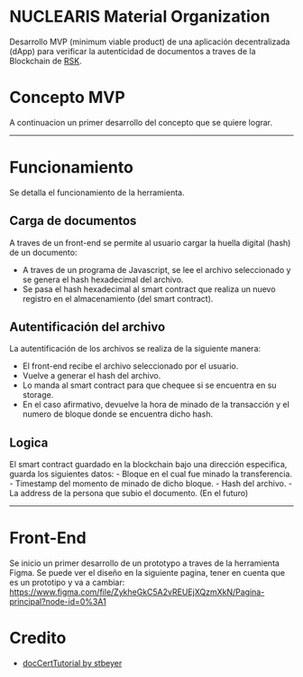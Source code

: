 # NUCLEARIS Material Organization
Desarrollo MVP (minimum viable product) de una aplicación decentralizada (dApp) para verificar la autenticidad de documentos a traves de la Blockchain de [RSK](https://github.com/rsksmart/rskj).

# Concepto MVP
A continuacion un primer desarrollo del concepto que se quiere lograr.

---

# Funcionamiento
Se detalla el funcionamiento de la herramienta.

## Carga de documentos
A traves de un front-end se permite al usuario cargar la huella digital (hash) de un documento:
  - A traves de un programa de Javascript, se lee el archivo seleccionado y se genera el hash hexadecimal del archivo.
  - Se pasa el hash hexadecimal al smart contract que realiza un nuevo registro en el almacenamiento (del smart contract).

## Autentificación del archivo
La autentificación de los archivos se realiza de la siguiente manera:
  - El front-end recibe el archivo seleccionado por el usuario.
  - Vuelve a generar el hash del archivo.
  - Lo manda al smart contract para que chequee si se encuentra en su storage.
  - En el caso afirmativo, devuelve la hora de minado de la transacción y el numero de bloque donde se encuentra dicho hash.

## Logica
El smart contract guardado en la blockchain bajo una dirección especifica, guarda los siguientes datos:
    - Bloque en el cual fue minado la transferencia.
    - Timestamp del momento de minado de dicho bloque.
    - Hash del archivo.
    - La address de la persona que subio el documento. (En el futuro)
 
 ---
 
 # Front-End
 Se inicio un primer desarrollo de un prototypo a traves de la herramienta Figma.
 Se puede ver el diseño en la siguiente pagina, tener en cuenta que es un prototipo y va a cambiar:
 https://www.figma.com/file/ZykheGkC5A2vREUEjXQzmXkN/Pagina-principal?node-id=0%3A1

# Credito
- [docCertTutorial by stbeyer](https://link.medium.com/V4nLyzqJUT)
